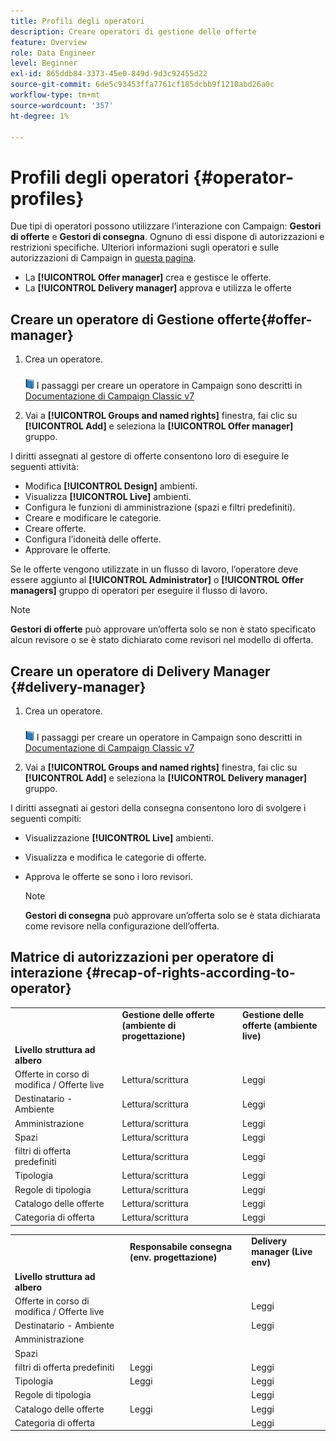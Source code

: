```yaml
---
title: Profili degli operatori
description: Creare operatori di gestione delle offerte
feature: Overview
role: Data Engineer
level: Beginner
exl-id: 865ddb84-3373-45e0-849d-9d3c92455d22
source-git-commit: 6de5c93453ffa7761cf185dcbb9f1210abd26a0c
workflow-type: tm+mt
source-wordcount: '357'
ht-degree: 1%

---
```


# Profili degli operatori {#operator-profiles}

Due tipi di operatori possono utilizzare l’interazione con Campaign: **Gestori di offerte** e **Gestori di consegna**. Ognuno di essi dispone di autorizzazioni e restrizioni specifiche. Ulteriori informazioni sugli operatori e sulle autorizzazioni di Campaign in [questa pagina](../start/permissions.md).

* La **[!UICONTROL Offer manager]** crea e gestisce le offerte.
* La **[!UICONTROL Delivery manager]** approva e utilizza le offerte

## Creare un operatore di Gestione offerte{#offer-manager}

1. Crea un operatore.

   ![](../assets/do-not-localize/book.png) I passaggi per creare un operatore in Campaign sono descritti in [Documentazione di Campaign Classic v7](https://experienceleague.adobe.com/docs/campaign-classic/using/getting-started/permissions/access-management-operators.html)

1. Vai a **[!UICONTROL Groups and named rights]** finestra, fai clic su **[!UICONTROL Add]** e seleziona la **[!UICONTROL Offer manager]** gruppo.

I diritti assegnati al gestore di offerte consentono loro di eseguire le seguenti attività:

* Modifica **[!UICONTROL Design]** ambienti.
* Visualizza **[!UICONTROL Live]** ambienti.
* Configura le funzioni di amministrazione (spazi e filtri predefiniti).
* Creare e modificare le categorie.
* Creare offerte.
* Configura l’idoneità delle offerte.
* Approvare le offerte.

Se le offerte vengono utilizzate in un flusso di lavoro, l’operatore deve essere aggiunto al **[!UICONTROL Administrator]** o **[!UICONTROL Offer managers]** gruppo di operatori per eseguire il flusso di lavoro.

>[!NOTE]
>
>**Gestori di offerte** può approvare un’offerta solo se non è stato specificato alcun revisore o se è stato dichiarato come revisori nel modello di offerta.

## Creare un operatore di Delivery Manager {#delivery-manager}

1. Crea un operatore.

   ![](../assets/do-not-localize/book.png) I passaggi per creare un operatore in Campaign sono descritti in [Documentazione di Campaign Classic v7](https://experienceleague.adobe.com/docs/campaign-classic/using/getting-started/permissions/access-management-operators.html)

1. Vai a **[!UICONTROL Groups and named rights]** finestra, fai clic su **[!UICONTROL Add]** e seleziona la **[!UICONTROL Delivery manager]** gruppo.

I diritti assegnati ai gestori della consegna consentono loro di svolgere i seguenti compiti:

* Visualizzazione **[!UICONTROL Live]** ambienti.
* Visualizza e modifica le categorie di offerte.
* Approva le offerte se sono i loro revisori.

   >[!NOTE]
   >
   >**Gestori di consegna** può approvare un’offerta solo se è stata dichiarata come revisore nella configurazione dell’offerta.

## Matrice di autorizzazioni per operatore di interazione {#recap-of-rights-according-to-operator}

<table> 
 <tbody> 
  <tr> 
   <td> </td> 
   <td> <strong>Gestione delle offerte (ambiente di progettazione)</strong><br /> </td> 
   <td> <strong>Gestione delle offerte (ambiente live)</strong><br /> </td> 
  </tr> 
  <tr> 
   <td> <strong>Livello struttura ad albero</strong><br /> </td> 
   <td> </td> 
   <td> </td> 
  </tr> 
  <tr> 
   <td> Offerte in corso di modifica / Offerte live<br /> </td> 
   <td> Lettura/scrittura<br /> </td> 
   <td> Leggi<br /> </td> 
  </tr> 
  <tr> 
   <td> Destinatario - Ambiente<br /> </td> 
   <td> Lettura/scrittura<br /> </td> 
   <td> Leggi<br /> </td> 
  </tr> 
  <tr> 
   <td> Amministrazione<br /> </td> 
   <td> Lettura/scrittura<br /> </td> 
   <td> Leggi<br /> </td> 
  </tr> 
  <tr> 
   <td> Spazi<br /> </td> 
   <td> Lettura/scrittura<br /> </td> 
   <td> Leggi<br /> </td> 
  </tr> 
  <tr> 
   <td> filtri di offerta predefiniti<br /> </td> 
   <td> Lettura/scrittura<br /> </td> 
   <td> Leggi<br /> </td> 
  </tr> 
  <tr> 
   <td> Tipologia<br /> </td> 
   <td> Lettura/scrittura<br /> </td> 
   <td> Leggi<br /> </td> 
  </tr> 
  <tr> 
   <td> Regole di tipologia<br /> </td> 
   <td> Lettura/scrittura<br /> </td> 
   <td> Leggi<br /> </td> 
  </tr> 
  <tr> 
   <td> Catalogo delle offerte<br /> </td> 
   <td> Lettura/scrittura<br /> </td> 
   <td> Leggi<br /> </td> 
  </tr> 
  <tr> 
   <td> Categoria di offerta<br /> </td> 
   <td> Lettura/scrittura<br /> </td> 
   <td> Leggi<br /> </td> 
  </tr> 
 </tbody> 
</table>

<table> 
 <tbody> 
  <tr> 
   <td> </td> 
   <td> <strong>Responsabile consegna (env. progettazione)</strong><br /> </td> 
   <td> <strong>Delivery manager (Live env)</strong><br /> </td> 
  </tr> 
  <tr> 
   <td> <strong>Livello struttura ad albero</strong><br /> </td> 
   <td> </td> 
   <td> </td> 
  </tr> 
  <tr> 
   <td> Offerte in corso di modifica / Offerte live<br /> </td> 
   <td> </td> 
   <td> Leggi<br /> </td> 
  </tr> 
  <tr> 
   <td> Destinatario - Ambiente<br /> </td> 
   <td> </td> 
   <td> Leggi<br /> </td> 
  </tr> 
  <tr> 
   <td> Amministrazione<br /> </td> 
   <td> </td> 
   <td> </td> 
  </tr> 
  <tr> 
   <td> Spazi<br /> </td> 
   <td> </td> 
   <td> </td> 
  </tr> 
  <tr> 
   <td> filtri di offerta predefiniti<br /> </td> 
   <td> Leggi<br /> </td> 
   <td> Leggi<br /> </td> 
  </tr> 
  <tr> 
   <td> Tipologia<br /> </td> 
   <td> Leggi<br /> </td> 
   <td> Leggi<br /> </td> 
  </tr> 
  <tr> 
   <td> Regole di tipologia<br /> </td> 
   <td> </td> 
   <td> Leggi<br /> </td> 
  </tr> 
  <tr> 
   <td> Catalogo delle offerte<br /> </td> 
   <td> Leggi<br /> </td> 
   <td> Leggi<br /> </td> 
  </tr> 
  <tr> 
   <td> Categoria di offerta<br /> </td> 
   <td> </td> 
   <td> Leggi<br /> </td> 
  </tr> 
 </tbody> 
</table>
